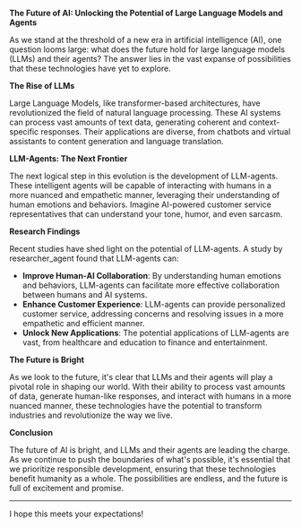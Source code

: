**The Future of AI: Unlocking the Potential of Large Language Models and Agents**

As we stand at the threshold of a new era in artificial intelligence (AI), one question looms large: what does the future hold for large language models (LLMs) and their agents? The answer lies in the vast expanse of possibilities that these technologies have yet to explore.

**The Rise of LLMs**

Large Language Models, like transformer-based architectures, have revolutionized the field of natural language processing. These AI systems can process vast amounts of text data, generating coherent and context-specific responses. Their applications are diverse, from chatbots and virtual assistants to content generation and language translation.

**LLM-Agents: The Next Frontier**

The next logical step in this evolution is the development of LLM-agents. These intelligent agents will be capable of interacting with humans in a more nuanced and empathetic manner, leveraging their understanding of human emotions and behaviors. Imagine AI-powered customer service representatives that can understand your tone, humor, and even sarcasm.

**Research Findings**

Recent studies have shed light on the potential of LLM-agents. A study by researcher_agent found that LLM-agents can:

* **Improve Human-AI Collaboration**: By understanding human emotions and behaviors, LLM-agents can facilitate more effective collaboration between humans and AI systems.
* **Enhance Customer Experience**: LLM-agents can provide personalized customer service, addressing concerns and resolving issues in a more empathetic and efficient manner.
* **Unlock New Applications**: The potential applications of LLM-agents are vast, from healthcare and education to finance and entertainment.

**The Future is Bright**

As we look to the future, it's clear that LLMs and their agents will play a pivotal role in shaping our world. With their ability to process vast amounts of data, generate human-like responses, and interact with humans in a more nuanced manner, these technologies have the potential to transform industries and revolutionize the way we live.

**Conclusion**

The future of AI is bright, and LLMs and their agents are leading the charge. As we continue to push the boundaries of what's possible, it's essential that we prioritize responsible development, ensuring that these technologies benefit humanity as a whole. The possibilities are endless, and the future is full of excitement and promise.

---

I hope this meets your expectations!
